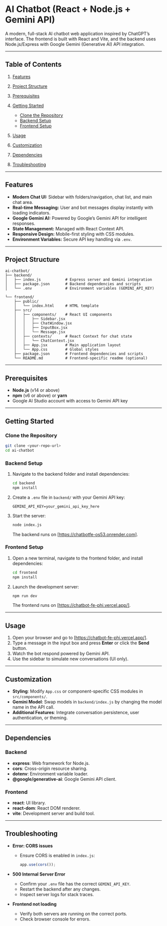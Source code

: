 # AI Chatbot (React + Node.js + Gemini API)

A modern, full-stack AI chatbot web application inspired by ChatGPT’s interface. The frontend is built with React and Vite, and the backend uses Node.js/Express with Google Gemini (Generative AI) API integration.

---

## Table of Contents

1. [Features](#features)
2. [Project Structure](#project-structure)
3. [Prerequisites](#prerequisites)
4. [Getting Started](#getting-started)

   * [Clone the Repository](#clone-the-repository)
   * [Backend Setup](#backend-setup)
   * [Frontend Setup](#frontend-setup)
5. [Usage](#usage)
6. [Customization](#customization)
7. [Dependencies](#dependencies)
8. [Troubleshooting](#troubleshooting)

---

## Features

* **Modern Chat UI:** Sidebar with folders/navigation, chat list, and main chat area.
* **Real-time Messaging:** User and bot messages display instantly with loading indicators.
* **Google Gemini AI:** Powered by Google’s Gemini API for intelligent responses.
* **State Management:** Managed with React Context API.
* **Responsive Design:** Mobile-first styling with CSS modules.
* **Environment Variables:** Secure API key handling via `.env`.

---

## Project Structure

```
ai-chatbot/
├── backend/
│   ├── index.js           # Express server and Gemini integration
│   ├── package.json       # Backend dependencies and scripts
│   └── .env               # Environment variables (GEMINI_API_KEY)

└── frontend/
    ├── public/
    │   └── index.html     # HTML template
    ├── src/
    │   ├── components/    # React UI components
    │   │   ├── Sidebar.jsx
    │   │   ├── ChatWindow.jsx
    │   │   ├── InputBox.jsx
    │   │   └── Message.jsx
    │   ├── contexts/      # React Context for chat state
    │   │   └── ChatContext.jsx
    │   ├── App.jsx        # Main application layout
    │   └── App.css        # Global styles
    ├── package.json       # Frontend dependencies and scripts
    └── README.md          # Frontend-specific readme (optional)
```

---

## Prerequisites

* **Node.js** (v14 or above)
* **npm** (v6 or above) or **yarn**
* Google AI Studio account with access to Gemini API key

---

## Getting Started

### Clone the Repository

```bash
git clone <your-repo-url>
cd ai-chatbot
```

### Backend Setup

1. Navigate to the backend folder and install dependencies:

   ```bash
   cd backend
   npm install
   ```

2. Create a `.env` file in `backend/` with your Gemini API key:

   ```env
   GEMINI_API_KEY=your_gemini_api_key_here
   ```

3. Start the server:

   ```bash
   node index.js
   ```

   The backend runs on [https://chatbotfe-os53.onrender.com].

### Frontend Setup

1. Open a new terminal, navigate to the frontend folder, and install dependencies:

   ```bash
   cd frontend
   npm install
   ```

2. Launch the development server:

   ```bash
   npm run dev
   ```

   The frontend runs on [https://chatbot-fe-phi.vercel.app/].

---

## Usage

1. Open your browser and go to [https://chatbot-fe-phi.vercel.app/].
2. Type a message in the input box and press **Enter** or click the **Send** button.
3. Watch the bot respond powered by Gemini API.
4. Use the sidebar to simulate new conversations (UI only).

---

## Customization

* **Styling**: Modify `App.css` or component-specific CSS modules in `src/components/`.
* **Gemini Model**: Swap models in `backend/index.js` by changing the model name in the API call.
* **Additional Features**: Integrate conversation persistence, user authentication, or theming.

---

## Dependencies

### Backend

* **express**: Web framework for Node.js.
* **cors**: Cross-origin resource sharing.
* **dotenv**: Environment variable loader.
* **@google/generative-ai**: Google Gemini API client.

### Frontend

* **react**: UI library.
* **react-dom**: React DOM renderer.
* **vite**: Development server and build tool.

---

## Troubleshooting

* **Error: CORS issues**

  * Ensure CORS is enabled in `index.js`:

    ```js
    app.use(cors());
    ```

* **500 Internal Server Error**

  * Confirm your `.env` file has the correct `GEMINI_API_KEY`.
  * Restart the backend after any changes.
  * Inspect server logs for stack traces.

* **Frontend not loading**

  * Verify both servers are running on the correct ports.
  * Check browser console for errors.
